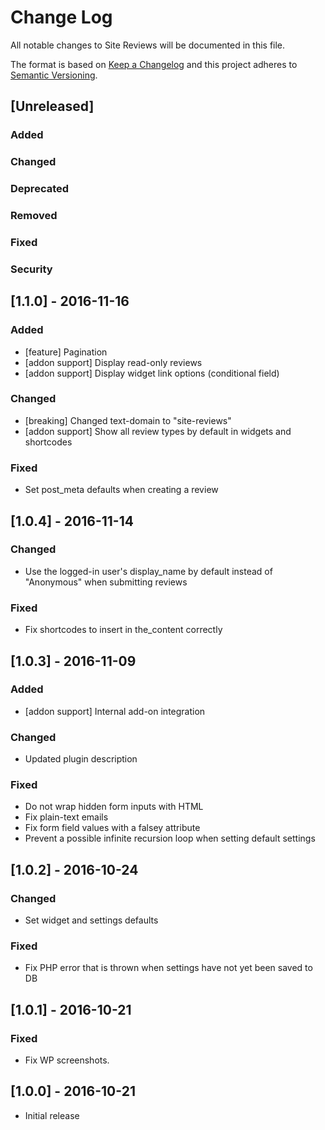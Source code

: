 # Change Log

All notable changes to Site Reviews will be documented in this file.

The format is based on [Keep a Changelog](http://keepachangelog.com/) and this project adheres to [Semantic Versioning](http://semver.org/).

## [Unreleased]
### Added
### Changed
### Deprecated
### Removed
### Fixed
### Security

## [1.1.0] - 2016-11-16

### Added
- [feature] Pagination
- [addon support] Display read-only reviews
- [addon support] Display widget link options (conditional field)

### Changed
- [breaking] Changed text-domain to "site-reviews"
- [addon support] Show all review types by default in widgets and shortcodes

### Fixed
- Set post_meta defaults when creating a review

## [1.0.4] - 2016-11-14

### Changed
- Use the logged-in user's display_name by default instead of "Anonymous" when submitting reviews

### Fixed
- Fix shortcodes to insert in the_content correctly

## [1.0.3] - 2016-11-09

### Added
- [addon support] Internal add-on integration

### Changed
- Updated plugin description

### Fixed
- Do not wrap hidden form inputs with HTML
- Fix plain-text emails
- Fix form field values with a falsey attribute
- Prevent a possible infinite recursion loop when setting default settings

## [1.0.2] - 2016-10-24

### Changed
- Set widget and settings defaults

### Fixed
- Fix PHP error that is thrown when settings have not yet been saved to DB

## [1.0.1] - 2016-10-21

### Fixed
- Fix WP screenshots.

## [1.0.0] - 2016-10-21
- Initial release
